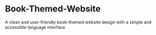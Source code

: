 # Book-Themed-Website
A clean and user-friendly book-themed website design with a simple and accessible language interface

